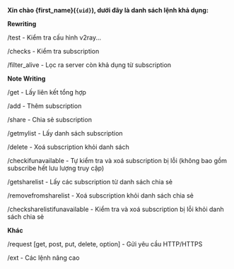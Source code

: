 __Xin chào **{first_name}**(`{uid}`), dưới đây là danh sách lệnh khả dụng:__

**Rewriting**

/test - Kiểm tra cấu hình v2ray...

/checks - Kiểm tra subscription

/filter_alive - Lọc ra server còn khả dụng từ subscription

**Note Writing**
    
/get - Lấy liên kết tổng hợp

/add - Thêm subscription

/share - Chia sẻ subscription

/getmylist - Lấy danh sách subscription

/delete - Xoá subscription khỏi danh sách

/checkifunavailable - Tự kiểm tra và xoá subscription bị lỗi (không bao gồm subscribe hết lưu lượng truy cập)

/getsharelist - Lấy các subscription từ danh sách chia sẻ

/removefromsharelist - Xoá subscription khỏi danh sách chia sẻ 

/checksharelistifunavailable - Kiểm tra và xoá subscription bị lỗi khỏi danh sách chia sẻ

**Khác**

/request [get, post, put, delete, option] - Gửi yêu cầu HTTP/HTTPS

/ext - Các lệnh nâng cao